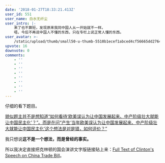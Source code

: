 ```yaml
---
date: '2018-01-27T18:33:21.413Z'
user_id: 551
user_name: 白水无纤尘
user_intro: |-
    来了也不算短，发现原来我同中国人从一开始就不一样。
    唔，今后不再说中国人不懂的东西，只在专栏上说正常人懂的东西。
user_avatar: >-
    /static/upload/thumb/small50-u-thumb-5510b1ecef1abced4cf56665dd276431cda38d3799a.png
upvote: 16
downvote: 0
comments:
    - ''
    - ''
    - ''
    - ''
    - ''
    - ''
    - ''
    - ''
---
```


仔细的看下题目。

<u>貌似题主并不是想知道“如何看待‘欧美误认为让中国发展起来、中产阶级壮大就能让中国民主化’？”。而是在问“产生‘当年欧美误认为让中国发展起来、中产阶级壮大就能让中国民主化’这个想法是对是错，如何评价？”</u>

我只想说**这不是一个想法，而是曾经的事实。**

所以我决定直接把克林顿的国会演讲文字版链接贴上来：[Full Text of Clinton's Speech on China Trade Bill](https://web.archive.org:443/web/20180529145720/https://partners.nytimes.com/library/world/asia/030900clinton-china-text.html)。
